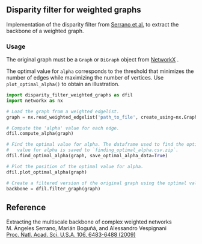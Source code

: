 ## Disparity filter for weighted graphs

Implementation of the disparity filter from [Serrano et al.](https://doi.org/10.1073/pnas.0808904106) to extract the backbone of a weighted graph.


### Usage

The original graph must be a `Graph` or `DiGraph` object from [NetworkX](https://networkx.org/) .

The optimal value for `alpha` corresponds to the threshold that minimizes the number of edges while maximizing the number of vertices. Use `plot_optimal_alpha()` to obtain an illustration.

```python
import disparity_filter_weighted_graphs as dfil
import networkx as nx

# Load the graph from a weighted edgelist.
graph = nx.read_weighted_edgelist('path_to_file', create_using=nx.Graph())

# Compute the 'alpha' value for each edge.
dfil.compute_alpha(graph)

# Find the optimal value for alpha. The dataframe used to find the optimal
#   value for alpha is saved to `finding_optimal_alpha.csv.zip`.
dfil.find_optimal_alpha(graph, save_optimal_alpha_data=True)

# Plot the position of the optimal value for alpha.
dfil.plot_optimal_alpha(graph)

# Create a filtered version of the original graph using the optimal value for alpha.
backbone = dfil.filter_graph(graph)
```


## Reference

Extracting the multiscale backbone of complex weighted networks<br>
M. Ángeles Serrano, Marián Boguñá, and Alessandro Vespignani<br>
[Proc. Natl. Acad. Sci. U.S.A. 106, 6483-6488 (2009)](https://doi.org/10.1073/pnas.0808904106)
